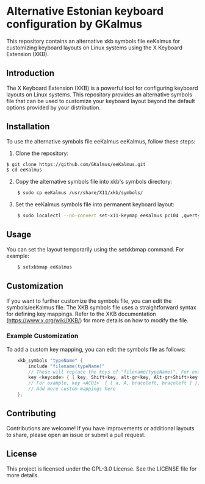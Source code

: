 # Alternative Estonian keyboard configuration by GKalmus 

This repository contains an alternative xkb symbols file eeKalmus for customizing keyboard layouts 
on Linux systems using the X Keyboard Extension (XKB). 

## Introduction

The X Keyboard Extension (XKB) is a powerful tool for configuring keyboard layouts on Linux 
systems. This repository provides an alternative symbols file that can be used to customize 
your keyboard layout beyond the default options provided by your distribution.

## Installation

To use the alternative symbols file eeKalmus eeKalmus, follow these steps:

1. Clone the repository:
```sh
$ git clone https://github.com/GKalmus/eeKalmus.git
$ cd eeKalmus
```

2. Copy the alternative symbols file into xkb's symbols directory:
```sh
    $ sudo cp eeKalmus /usr/share/X11/xkb/symbols/
```

3. Set the eeKalmus symbols file into permanent keyboard layout:
```sh
    $ sudo localectl --no-convert set-x11-keymap eeKalmus pc104 ,qwerty lv3:ralt_switch
```

## Usage

You can set the layout temporarily using the setxkbmap command. For example:
```sh
    $ setxkbmap eeKalmus 
```

## Customization

If you want to further customize the symbols file, you can edit the symbols/eeKalmus file. 
The XKB symbols file uses a straightforward syntax for defining key mappings. Refer to the 
XKB documentation (https://www.x.org/wiki/XKB/) for more details on how to modify the file.

### Example Customization

To add a custom key mapping, you can edit the symbols file as follows:
```cpp
    xkb_symbols "typeName" {
        include "filename(typeName)" 
        // These will replace the keys of "filename(typeName)". For example, "ee(nodeadkeys)"
        key <keycode> { [ key, Shift+key, alt-gr+key, Alt-gr+Shift+key ] };
        // For example, key <AC01>	{ [ a, A, braceleft, braceleft ] }; 
        // Add more custom mappings here
    };
```

## Contributing

Contributions are welcome! If you have improvements or additional layouts to share, 
please open an issue or submit a pull request. 

## License

This project is licensed under the GPL-3.0 License. See the LICENSE file for more details.

